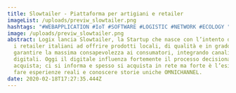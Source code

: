```yaml
---
title: Slowtailer - Piattaforma per artigiani e retailer
imageList: /uploads/previw_slowtailer.png
hashtags: "#WEBAPPLICATION #IoT #SOFTWARE #LOGISTIC #NETWORK #ECOLOGY "
image: /uploads/previw_slowtailer.png
abstract: Logix lancia Slowtailer, la Startup che nasce con l’intento di aiutare
  i retailer italiani ad offrire prodotti locali, di qualità e in grado di
  garantire la massima consapevolezza ai consumatori, integrando canali fisici e
  digitali. Oggi il digitale influenza fortemente il processo decisionale di chi
  acquista; ci si informa e spesso si acquista in rete ma forte è l’esigenza di
  fare esperienze reali e conoscere storie uniche OMNICHANNEL.
date: 2020-02-18T17:27:35.444Z
---
```


